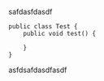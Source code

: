 safdasfdasdf

```
public class Test {
    public void test() {
        
    }
}
```

asfdsafdasdfasdf